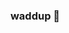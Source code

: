 ### waddup 👋

<!-- [![Top Langs](https://github-readme-stats.vercel.app/api/top-langs/?username=seyhankhan&langs_count=10&layout=compact&theme=algolia)](https://github.com/seyhankhan)
&nbsp;&nbsp;&nbsp;
[![Readme Card](https://github-readme-stats.vercel.app/api/pin/?username=wanderntrails&repo=frontend&theme=algolia)](https://github.com/seyhankhan/nearby-nhs-vaccine-appt-finder) -->
